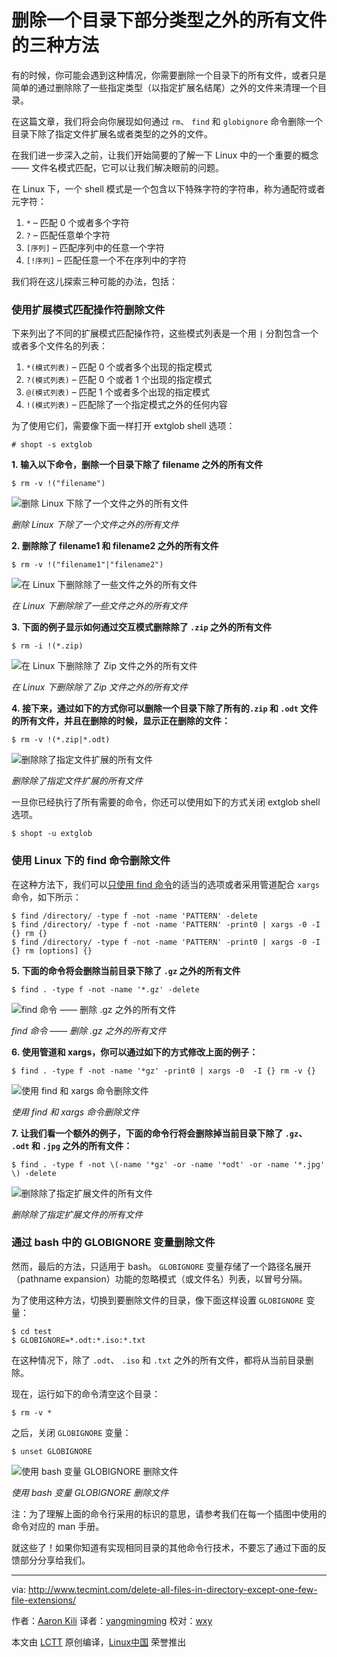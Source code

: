 删除一个目录下部分类型之外的所有文件的三种方法
=========

有的时候，你可能会遇到这种情况，你需要删除一个目录下的所有文件，或者只是简单的通过删除除了一些指定类型（以指定扩展名结尾）之外的文件来清理一个目录。

在这篇文章，我们将会向你展现如何通过 `rm`、 `find` 和 `globignore` 命令删除一个目录下除了指定文件扩展名或者类型的之外的文件。

在我们进一步深入之前，让我们开始简要的了解一下 Linux 中的一个重要的概念 —— 文件名模式匹配，它可以让我们解决眼前的问题。

在 Linux 下，一个 shell 模式是一个包含以下特殊字符的字符串，称为通配符或者元字符：

1.  `*` – 匹配 0 个或者多个字符
2.  `?` – 匹配任意单个字符
3.  `[序列]` – 匹配序列中的任意一个字符
4.  `[!序列]` – 匹配任意一个不在序列中的字符

我们将在这儿探索三种可能的办法，包括：

### 使用扩展模式匹配操作符删除文件

下来列出了不同的扩展模式匹配操作符，这些模式列表是一个用 `|` 分割包含一个或者多个文件名的列表：

1.  `*(模式列表)` – 匹配 0 个或者多个出现的指定模式
2.  `?(模式列表)` – 匹配 0 个或者 1 个出现的指定模式
4.  `@(模式列表)` – 匹配 1 个或者多个出现的指定模式
5.  `!(模式列表)` – 匹配除了一个指定模式之外的任何内容

为了使用它们，需要像下面一样打开 extglob shell 选项：

```
# shopt -s extglob

```

**1. 输入以下命令，删除一个目录下除了 filename 之外的所有文件**

```
$ rm -v !("filename")
```
![删除 Linux 下除了一个文件之外的所有文件](http://www.tecmint.com/wp-content/uploads/2016/10/DeleteAll-Files-Except-One-File-in-Linux.png)

*删除 Linux 下除了一个文件之外的所有文件*

**2. 删除除了 filename1 和 filename2 之外的所有文件**

```
$ rm -v !("filename1"|"filename2") 
```
![在 Linux 下删除除了一些文件之外的所有文件](http://www.tecmint.com/wp-content/uploads/2016/10/Delete-All-Files-Except-Few-Files-in-Linux.png)

*在 Linux 下删除除了一些文件之外的所有文件*

**3. 下面的例子显示如何通过交互模式删除除了 `.zip` 之外的所有文件**

```
$ rm -i !(*.zip)
```

![在 Linux 下删除除了 Zip 文件之外的所有文件](http://www.tecmint.com/wp-content/uploads/2016/10/Delete-All-Files-Except-Zip-Files-in-Linux.png)

*在 Linux 下删除除了 Zip 文件之外的所有文件*

**4. 接下来，通过如下的方式你可以删除一个目录下除了所有的`.zip` 和 `.odt` 文件的所有文件，并且在删除的时候，显示正在删除的文件：**

```
$ rm -v !(*.zip|*.odt)
```
![删除除了指定文件扩展的所有文件](http://www.tecmint.com/wp-content/uploads/2016/10/Delete-All-Files-Except-Certain-File-Extensions.png)

*删除除了指定文件扩展的所有文件*

一旦你已经执行了所有需要的命令，你还可以使用如下的方式关闭 extglob shell 选项。

```
$ shopt -u extglob
```

### 使用 Linux 下的 find 命令删除文件

在这种方法下，我们可以[只使用 find 命令][5]的适当的选项或者采用管道配合 `xargs` 命令，如下所示：

```
$ find /directory/ -type f -not -name 'PATTERN' -delete
$ find /directory/ -type f -not -name 'PATTERN' -print0 | xargs -0 -I {} rm {}
$ find /directory/ -type f -not -name 'PATTERN' -print0 | xargs -0 -I {} rm [options] {}
```

**5. 下面的命令将会删除当前目录下除了 `.gz` 之外的所有文件**

```
$ find . -type f -not -name '*.gz' -delete
```
![find 命令 —— 删除 .gz 之外的所有文件](http://www.tecmint.com/wp-content/uploads/2016/10/Remove-All-Files-Except-gz-Files.png)

*find 命令 —— 删除 .gz 之外的所有文件*

**6. 使用管道和 xargs，你可以通过如下的方式修改上面的例子：**

```
$ find . -type f -not -name '*gz' -print0 | xargs -0  -I {} rm -v {}
```
![使用 find 和 xargs 命令删除文件](http://www.tecmint.com/wp-content/uploads/2016/10/Remove-Files-Using-Find-and-Xargs-Command.png)

*使用 find 和 xargs 命令删除文件*

**7. 让我们看一个额外的例子，下面的命令行将会删除掉当前目录下除了 `.gz`、 `.odt` 和 `.jpg` 之外的所有文件：**

```
$ find . -type f -not \(-name '*gz' -or -name '*odt' -or -name '*.jpg' \) -delete
```
![删除除了指定扩展文件的所有文件](http://www.tecmint.com/wp-content/uploads/2016/10/Remove-All-Files-Except-File-Extensions.png)

*删除除了指定扩展文件的所有文件*

### 通过 bash 中的 GLOBIGNORE 变量删除文件

然而，最后的方法，只适用于 bash。 `GLOBIGNORE` 变量存储了一个路径名展开（pathname expansion）功能的忽略模式（或文件名）列表，以冒号分隔。

为了使用这种方法，切换到要删除文件的目录，像下面这样设置 `GLOBIGNORE` 变量：

```
$ cd test
$ GLOBIGNORE=*.odt:*.iso:*.txt
```

在这种情况下，除了 `.odt`、 `.iso` 和 `.txt` 之外的所有文件，都将从当前目录删除。

现在，运行如下的命令清空这个目录：

```
$ rm -v *
```

之后，关闭 `GLOBIGNORE` 变量：

```
$ unset GLOBIGNORE
```
![使用 bash 变量 GLOBIGNORE 删除文件](http://www.tecmint.com/wp-content/uploads/2016/10/Delete-Files-Using-Bash-GlobIgnore.png)

*使用 bash 变量 GLOBIGNORE 删除文件*

注：为了理解上面的命令行采用的标识的意思，请参考我们在每一个插图中使用的命令对应的 man 手册。

就这些了！如果你知道有实现相同目录的其他命令行技术，不要忘了通过下面的反馈部分分享给我们。

--------------------------------------------------------------------------------

via: http://www.tecmint.com/delete-all-files-in-directory-except-one-few-file-extensions/

作者：[Aaron Kili][a]
译者：[yangmingming](https://github.com/yangmingming)
校对：[wxy](https://github.com/wxy)

本文由 [LCTT](https://github.com/LCTT/TranslateProject) 原创编译，[Linux中国](https://linux.cn/) 荣誉推出

[a]: http://www.tecmint.com/author/aaronkili/
[1]:http://www.tecmint.com/wp-content/uploads/2016/10/Delete-Files-Using-Bash-GlobIgnore.png
[2]:http://www.tecmint.com/wp-content/uploads/2016/10/Remove-All-Files-Except-File-Extensions.png
[3]:http://www.tecmint.com/wp-content/uploads/2016/10/Remove-Files-Using-Find-and-Xargs-Command.png
[4]:http://www.tecmint.com/wp-content/uploads/2016/10/Remove-All-Files-Except-gz-Files.png
[5]:http://www.tecmint.com/35-practical-examples-of-linux-find-command/
[6]:http://www.tecmint.com/wp-content/uploads/2016/10/Delete-All-Files-Except-Certain-File-Extensions.png
[7]:http://www.tecmint.com/wp-content/uploads/2016/10/Delete-All-Files-Except-Zip-Files-in-Linux.png
[8]:http://www.tecmint.com/wp-content/uploads/2016/10/Delete-All-Files-Except-Few-Files-in-Linux.png
[9]:http://www.tecmint.com/wp-content/uploads/2016/10/DeleteAll-Files-Except-One-File-in-Linux.png
